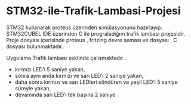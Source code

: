 # STM32-ile-Trafik-Lambasi-Projesi
STM32 kullanarak proteus üzerinden simülasyonunu hazırlayıp. STM32CUBEL IDE üzerinden C ile prograladığım trafik lambası projesidir.
Proje dosyası içerisinde proteus , fritzing devre şeması ve dosyası , C dosyası bulunmaktadır.

Uygulama Trafik lambası şeklinde çalışmaktadır .

- kırmızı LED’i 5 saniye yakan,
- sonra aynı anda kırmızı ve sarı LED’i 2 saniye yakan,
- daha sonra kırmızı ve sarı LEDleri söndüren ve yeşil LED’i 5 saniye süreyle yakan,
- devamında sarı LED’i tek başına 2 saniye

